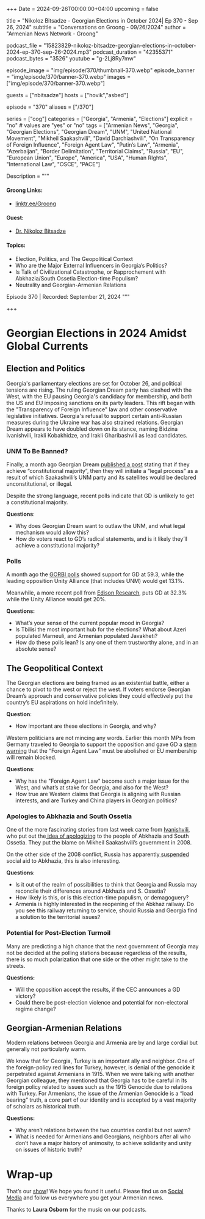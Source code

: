 +++
Date = 2024-09-26T00:00:00+04:00
upcoming = false

title = "Nikoloz Bitsadze - Georgian Elections in October 2024| Ep 370 - Sep 26, 2024"
subtitle = "Conversations on Groong - 09/26/2024"
author = "Armenian News Network - Groong"

podcast_file = "15823829-nikoloz-bitsadze-georgian-elections-in-october-2024-ep-370-sep-26-2024.mp3"
podcast_duration = "42355371"
podcast_bytes = "3526"
youtube = "g-2Lj8Ry7mw"

episode_image = "img/episode/370/thumbnail-370.webp"
episode_banner = "img/episode/370/banner-370.webp"
images = ["img/episode/370/banner-370.webp"]

guests = ["nbitsadze"]
hosts = ["hovik","asbed"]

episode = "370"
aliases = ["/370"]

series = ["cog"]
categories = ["Georgia", "Armenia", "Elections"]
explicit = "no" # values are "yes" or "no"
tags = ["Armenian News", "Georgia", "Georgian Elections", "Georgian Dream", "UNM", "United National Movement", "Mikheil Saakashvili", "David Darchiashvili", "On Transparency of Foreign Influence", "Foreign Agent Law", "Putin’s Law", "Armenia", "Azerbaijan", "Border Delimitation", "Territorial Claims", "Russia", "EU", "European Union", "Europe", "America", "USA", "Human RIghts", "International Law", "OSCE", "PACE"]

Description = """

#### Groong Links:
* [linktr.ee/Groong](https://linktr.ee/groong)

#### Guest:
* [Dr. Nikoloz Bitsadze](/guest/nbitsadze)

#### Topics:
* Election, Politics, and The Geopolitical Context
* Who are the Major External Influencers in Georgia’s Politics?
* Is Talk of Civilizational Catastrophe, or Rapprochement with Abkhazia/South Ossetia Election-time Populism?
* Neutrality and Georgian-Armenian Relations


Episode 370 | Recorded: September 21, 2024
"""

+++

# Georgian Elections in 2024 Amidst Global Currents


## Election and Politics

Georgia's parliamentary elections are set for October 26, and political tensions are rising. The ruling Georgian Dream party has clashed with the West, with the EU pausing Georgia's candidacy for membership, and both the US and EU imposing sanctions on its party leaders. This rift began with the "Transparency of Foreign Influence" law and other conservative legislative initiatives. Georgia's refusal to support certain anti-Russian measures during the Ukraine war has also strained relations. Georgian Dream appears to have doubled down on its stance, naming Bidzina Ivanishvili, Irakli Kobakhidze, and Irakli Gharibashvili as lead candidates.


### UNM To Be Banned?

Finally, a month ago Georgian Dream [published a post](https://www.facebook.com/photo/?fbid=1070769791080485&set=a.488868739270596) stating that if they achieve “constitutional majority”, then they will initiate a “legal process” as a result of which Saakashvili’s UNM party and its satellites would be declared unconstitutional, or illegal. 

Despite the strong language, recent polls indicate that GD is unlikely to get a constitutional majority.

**Questions**:
* Why does Georgian Dream want to outlaw the UNM, and what legal mechanism would allow this?
* How do voters react to GD’s radical statements, and is it likely they’ll achieve a constitutional majority?


### Polls

A month ago the [GORBI polls](https://info.imedi.ge/en/elections/2638/gorbi-poll-shows-if-parliamentary-elections-were-held-this-week-georgian-dream-party-would-receive-593-of-votes) showed support for GD at 59.3, while the leading opposition Unity Alliance (that includes UNM) would get 13.1%. 

Meanwhile, a more recent poll from [Edison Research](https://formulanews.ge/News/117210), puts GD at 32.3% while the Unity Alliance would get 20%. 

**Questions:**
* What’s your sense of the current popular mood in Georgia?
* Is Tbilisi the most important hub for the elections? What about Azeri populated Marneuli, and Armenian populated Javakheti?
* How do these polls lean? Is any one of them trustworthy alone, and in an absolute sense?


## The Geopolitical Context

The Georgian elections are being framed as an existential battle, either a chance to pivot to the west or reject the west. If voters endorse Georgian Dream’s approach and conservative policies they could effectively put the country’s EU aspirations on hold indefinitely.

**Question**:
* How important are these elections in Georgia, and why?

Western politicians are not mincing any words. Earlier this month MPs from Germany traveled to Georgia to support the opposition and gave GD a [stern warning](https://www.rferl.org/a/georgia-germany-eu-foreign-agents/33109987.html) that the “Foreign Agent Law” must be abolished or EU membership will remain blocked.

**Questions**:
* Why has the "Foreign Agent Law" become such a major issue for the West, and what’s at stake for Georgia, and also for the West?
* How true are Western claims that Georgia is aligning with Russian interests, and are Turkey and China players in Georgian politics?


### Apologies to Abkhazia and South Ossetia

One of the more fascinating stories from last week came from [Ivanishvili](https://civil.ge/archives/624405), who put out the[ idea of apologizing](https://euronewsgeorgia.com/2024/09/17/urtiertpatiebisa-da-sherigebis-temaze-bidzina-ivanishvilis-ganckhadebas-premier-ministri-gamoekhmaura/) to the people of Abkhazia and South Ossetia. They put the blame on Mikheil Saakashvili’s government in 2008.

On the other side of the 2008 conflict, Russia has apparently[ suspended](https://agenda.ge/en/news/2024/40419#gsc.tab=0) social aid to Abkhazia, this is also interesting.

**Questions**:
* Is it out of the realm of possibilities to think that Georgia and Russia may reconcile their differences around Abkhazia and S. Ossetia?
* How likely is this, or is this election-time populism, or demagoguery?
* Armenia is highly interested in the reopening of the Abkhaz railway. Do you see this railway returning to service, should Russia and Georgia find a solution to the territorial issues?


### Potential for Post-Election Turmoil

Many are predicting a high chance that the next government of Georgia may not be decided at the polling stations because regardless of the results, there is so much polarization that one side or the other might take to the streets.

**Questions:**
* Will the opposition accept the results, if the CEC announces a GD victory?
* Could there be post-election violence and potential for non-electoral regime change?


## Georgian-Armenian Relations

Modern relations between Georgia and Armenia are by and large cordial but generally not particularly warm.

We know that for Georgia, Turkey is an important ally and neighbor. One of the foreign-policy red lines for Turkey, however, is denial of the genocide it perpetrated against Armenians in 1915. When we were talking with another Georgian colleague, they mentioned that Georgia has to be careful in its foreign policy related to issues such as the 1915 Genocide due to relations with Turkey. For Armenians, the issue of the Armenian Genocide is a “load bearing” truth, a core part of our identity and is accepted by a vast majority of scholars as historical truth. 

**Questions:**
* Why aren’t relations between the two countries cordial but not warm?
* What is needed for Armenians and Georgians, neighbors after all who don’t have a major history of animosity, to achieve solidarity and unity on issues of historic truth?



# Wrap-up

That’s our [show](https://podcasts.groong.org/)! We hope you found it useful. Please find us on [Social Media](https://lintr.ee/groong) and follow us everywhere you get your Armenian news.

Thanks to **Laura Osborn** for the music on our podcasts.
